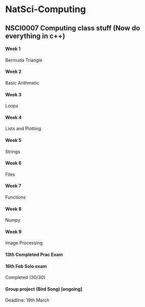 # NatSci-Computing 
## NSCI0007 Computing class stuff (Now do everything in c++)
#### Week 1 
Bermuda Triangle
#### Week 2 
Basic Arithmetic
#### Week 3 
Loops
####  Week 4 
Lists and Plotting
####  Week 5 
Strings
####  Week 6 
Files
####  Week 7 
Functions
####  Week 8 
Numpy
#### Week 9 
Image Processing
#### 13th Completed Prac Exam
#### 16th Feb Solo exam 
Completed (30/30) 
#### Group project (Bird Song) [ongoing]
Deadline: 19th March
